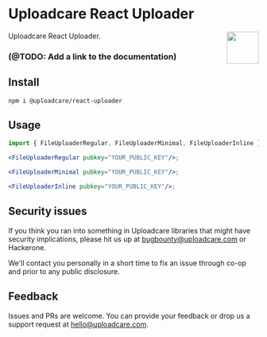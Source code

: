# Uploadcare React Uploader

<a href="https://uploadcare.com/?utm_source=github&utm_campaign=uploadcare-js-api-clients">
    <img align="right" width="64" height="64"
      src="https://ucarecdn.com/edfdf045-34c0-4087-bbdd-e3834921f890/userpiccircletransparent.svg"
      alt="">
</a>

Uploadcare React Uploader.

### (@TODO: Add a link to the documentation)

## Install

```
npm i @uploadcare/react-uploader
```

## Usage

```jsx
import { FileUploaderRegular, FileUploaderMinimal, FileUploaderInline } from "@uploadcare/react-uploader";

<FileUploaderRegular pubkey="YOUR_PUBLIC_KEY"/>;

<FileUploaderMinimal pubkey="YOUR_PUBLIC_KEY"/>;

<FileUploaderInline pubkey="YOUR_PUBLIC_KEY"/>;
```

## Security issues

If you think you ran into something in Uploadcare libraries that might have
security implications, please hit us up at
[bugbounty@uploadcare.com][uc-email-bounty] or Hackerone.

We'll contact you personally in a short time to fix an issue through co-op and
prior to any public disclosure.

## Feedback

Issues and PRs are welcome. You can provide your feedback or drop us a support
request at [hello@uploadcare.com][uc-email-hello].

[uc-email-bounty]: mailto:bugbounty@uploadcare.com

[uc-email-hello]: mailto:hello@uploadcare.com

[badge-stack-img]: https://img.shields.io/badge/tech-stack-0690fa.svg?style=flat

[badge-stack-url]: https://stackshare.io/uploadcare/stacks/

[uc-docs-metadata]: https://uploadcare.com/api-refs/rest-api/v0.7.0/#tag/File-Metadata
